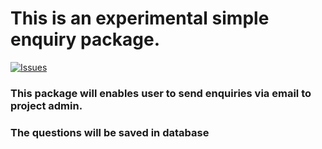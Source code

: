 
# This is an experimental simple enquiry package.

[![Issues](https://img.shields.io/github/issues/Jyou95/simple-enquiry.svg?style=flat-square)](https://github.com/Jyou95/simple-enquiry)
### This package will enables user to send enquiries via email to project admin.
### The questions will be saved in database